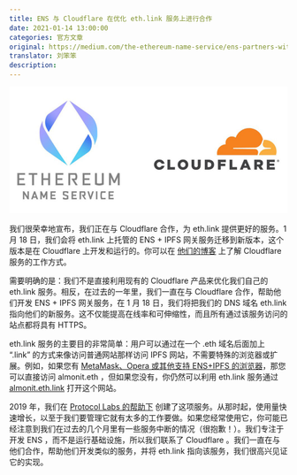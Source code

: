 ```yaml
---
title: ENS 与 Cloudflare 在优化 eth.link 服务上进行合作
date: 2021-01-14 13:00:00
categories: 官方文章
original: https://medium.com/the-ethereum-name-service/ens-partners-with-cloudflare-on-improved-eth-link-service-4801bf9148ff
translator: 刘笨笨
description: 
---
```


![](/images/news/2021-01-14-ens-partners-with-cloudflare-on-improved-eth-link-service/01.jpg)

我们很荣幸地宣布，我们正在与 Cloudflare 合作，为 eth.link 提供更好的服务。1 月 18 日，我们会将 eth.link 上托管的 ENS + IPFS 网关服务迁移到新版本，这个版本是在 Cloudflare 上开发和运行的。你可以在 [他们的博客](https://blog.cloudflare.com/cloudflare-distributed-web-resolver/) 上了解 Cloudflare 服务的工作方式。

需要明确的是：我们不是直接利用现有的 Cloudflare 产品来优化我们自己的 eth.link 服务。相反，在过去的一年里，我们一直在与 Cloudflare 合作，帮助他们开发 ENS + IPFS 网关服务，在 1 月 18 日，我们将把我们的 DNS 域名 eth.link 指向他们的新服务。这不仅能提高在线率和可伸缩性，而且所有通过该服务访问的站点都将具有 HTTPS。

eth.link 服务的主要目的非常简单：用户可以通过在一个 .eth 域名后面加上 “.link” 的方式来像访问普通网站那样访问 IPFS 网站，不需要特殊的浏览器或扩展。例如，如果您有 [MetaMask、Opera 或其他支持 ENS+IPFS 的浏览器](https://medium.com/the-ethereum-name-service/all-the-ways-you-can-surf-the-decentralized-web-today-bf8e7a42fa27)，那您可以直接访问 almonit.eth ，但如果您没有，你仍然可以利用 eth.link 服务通过 [almonit.eth.link](https://almonit.eth.link/) 打开这个网站。

2019 年，我们在 [Protocol Labs 的帮助下](https://medium.com/the-ethereum-name-service/ethdns-9d56298fa38a) 创建了这项服务。从那时起，使用量快速增长，以至于我们要管理它就有太多的工作要做。如果您经常使用它，你可能已经注意到我们在过去的几个月里有一些服务中断的情况（很抱歉！）。我们专注于开发 ENS ，而不是运行基础设施，所以我们联系了 Cloudflare 。我们一直在与他们合作，帮助他们开发类似的服务，并将 eth.link 指向该服务，我们很高兴见证它的实现。
